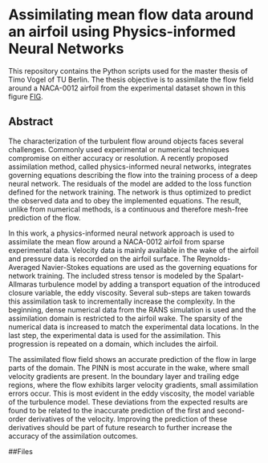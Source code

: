 #  Assimilating mean flow data around an airfoil using Physics-informed Neural Networks
This repository contains the Python scripts used for the master thesis of Timo Vogel of TU Berlin. The thesis objective is to assimilate the flow field around a NACA-0012 airfoil from the experimental dataset shown in this figure [FIG](https://github.com/timovogel/PINN_NACA0012/blob/main/EXP.pdf).


## Abstract
The characterization of the turbulent flow around objects faces several challenges. Commonly used experimental or numerical techniques compromise on either accuracy or resolution. A recently proposed assimilation method, called physics-informed neural networks, integrates governing equations describing the flow into the training process of a deep neural network. The residuals of the model are added to the loss function defined for the network training. The network is thus optimized to predict the observed data and to obey the implemented equations. The result, unlike from numerical methods, is a continuous and therefore mesh-free prediction of the flow. 

In this work, a physics-informed neural network approach is used to assimilate the mean flow around a NACA-0012 airfoil from sparse experimental data. Velocity data is mainly available in the wake of the airfoil and pressure data is recorded on the airfoil surface. The Reynolds-Averaged Navier-Stokes equations are used as the governing equations for network training. The included stress tensor is modeled by the Spalart-Allmaras turbulence model by adding a transport equation of the introduced closure variable, the eddy viscosity.
Several sub-steps are taken towards this assimilation task to incrementally increase the complexity. In the beginning, dense numerical data from the RANS simulation is used and the assimilation domain is restricted to the airfoil wake. The sparsity of the numerical data is increased to match the experimental data locations. In the last step, the experimental data is used for the assimilation. This progression is repeated on a domain, which includes the airfoil.
 
The assimilated flow field shows an accurate prediction of the flow in large parts of the domain. The PINN is most accurate in the wake, where small velocity gradients are present. In the boundary layer and trailing edge regions, where the flow exhibits larger velocity gradients, small assimilation errors occur. This is most evident in the eddy viscosity, the model variable of the turbulence model. These deviations from the expected results are found to be related to the inaccurate prediction of the first and second-order derivatives of the velocity. Improving the prediction of these derivatives should be part of future research to further increase the accuracy of the assimilation outcomes.

##Files
